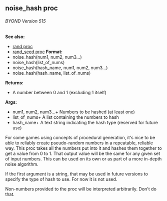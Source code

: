 ## noise_hash proc 
###### BYOND Version 515
**See also:**
+   [rand proc](/ref/proc/rand.md) 
+   [rand_seed proc](/ref/proc/rand_seed.md) <!-- -->
**Format:**
+   noise_hash(num1, num2, num3\...)
+   noise_hash(list_of_nums)
+   noise_hash(hash_name, num1, num2, num3\...)
+   noise_hash(hash_name, list_of_nums)
<!-- -->
**Returns:**
+   A number between 0 and 1 (excluding 1 itself)
<!-- -->
**Args:**
+   num1, num2, num3\...+ Numbers to be hashed (at least one)
+   list_of_nums+ A list containing the numbers to hash
+   hash_name+ A text string indicating the hash type (reserved for
    future use)


For some games using concepts of procedural generation, it\'s
nice to be able to reliably create pseudo-random numbers in a
repeatable, reliable way. This proc takes all the numbers put into it
and hashes them together to get a value from 0 to 1. That output value
will be the same for any given set of input numbers. This can be used on
its own or as part of a more in-depth noise algorithm. 

If the
first argument is a string, that may be used in future versions to
specify the type of hash to use. For now it is not used.


Non-numbers provided to the proc will be interpreted
arbitrarily. Don\'t do that.